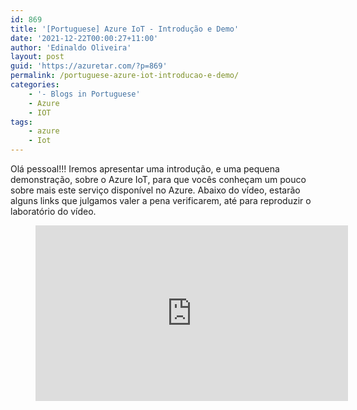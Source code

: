 ```yaml
---
id: 869
title: '[Portuguese] Azure IoT - Introdução e Demo'
date: '2021-12-22T00:00:27+11:00'
author: 'Edinaldo Oliveira'
layout: post
guid: 'https://azuretar.com/?p=869'
permalink: /portuguese-azure-iot-introducao-e-demo/
categories:
    - '- Blogs in Portuguese'
    - Azure
    - IOT
tags:
    - azure
    - Iot
---
```


Olá pessoal!!! Iremos apresentar uma introdução, e uma pequena demonstração, sobre o Azure IoT, para que vocês conheçam um pouco sobre mais este serviço disponível no Azure. Abaixo do vídeo, estarão alguns links que julgamos valer a pena verificarem, até para reproduzir o laboratório do vídeo.

<figure class="wp-block-embed is-type-video is-provider-youtube wp-block-embed-youtube wp-embed-aspect-16-9 wp-has-aspect-ratio"><div class="wp-block-embed__wrapper"><div class="ast-oembed-container " style="height: 100%;"><iframe allow="accelerometer; autoplay; clipboard-write; encrypted-media; gyroscope; picture-in-picture; web-share" allowfullscreen="" frameborder="0" height="281" loading="lazy" referrerpolicy="strict-origin-when-cross-origin" src="https://www.youtube.com/embed/0q4LZcpII3I?feature=oembed" title="Azure IoT - Introdução e Demo" width="500"></iframe></div></div></figure>**Links interessantes:**

O que é RaspberryPi? Conheça esse mini computador revolucionário!  
<https://www.youtube.com/watch?v=3h5b2fpBRl8>

Introdução à Internet das Coisas  
<https://docs.microsoft.com/pt-br/learn/modules/manage-iot-devices/1-intro-ops-iot>

O que é Azure IoT Central?  
<https://docs.microsoft.com/pt-br/azure/iot-central/core/overview-iot-central>

Conceitos de Hub IoT do Azure  
<https://docs.microsoft.com/pt-br/azure/iot-hub/iot-concepts-and-iot-hub>

O que é o Azure Sphere?  
h[ttps://docs.microsoft.com/pt-br/azure-sphere/product-overview/what-is-azure-sphere](//docs.microsoft.com/pt-br/azure-sphere/product-overview/what-is-azure-sphere)

O que é o Azure IoT Edge  
<https://docs.microsoft.com/pt-br/azure/iot-edge/about-iot-edge?view=iotedge-2020-11>

Simulador do Raspberry Pi  
<https://azure-samples.github.io/raspberry-pi-web-simulator>

Monitorar e controlar dispositivos remotamente com o Hub IoT do Azure  
<https://docs.microsoft.com/pt-br/learn/modules/remotely-monitor-devices-with-azure-iot-hub/>

Automatizar o gerenciamento de dispositivos IoT com o Hub IoT do Azure  
<https://docs.microsoft.com/pt-br/learn/modules/automate-iot-devices-management-with-azure-iot-hub/>

Guia de início rápido: conectar um Kit de Desenvolvimento MXCHIP AZ3166 à IoT Central  
[https://docs.microsoft.com/pt-br/azure/iot-develop/quickstart-devkit-mxchip-az3166?WT.mc\_id=AZ-MVP-5003638](https://docs.microsoft.com/pt-br/azure/iot-develop/quickstart-devkit-mxchip-az3166?WT.mc_id=AZ-MVP-5003638)

Até a próxima!